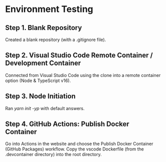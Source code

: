 # Environment Testing

## Step 1. Blank Repository
Created a blank repository (with a .gitignore file).

## Step 2. Visual Studio Code Remote Container / Development Container
Connected from Visual Studio Code using the clone into a remote container option (Node & TypeScript v16).

## Step 3. Node Initiation
Ran *yarn init -yp* with default answers.

## Step 4. GitHub Actions: Publish Docker Container
Go into Actions in the website and choose the Publish Docker Container (GitHub Packages) workflow.
Copy the vscode Dockerfile (from the .devcontainer directory) into the root directory.
